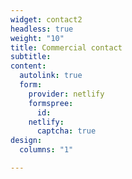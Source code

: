 ```yaml
---
widget: contact2
headless: true
weight: "10"
title: Commercial contact
subtitle: 
content:
  autolink: true
  form:
    provider: netlify
    formspree:
      id: 
    netlify:
      captcha: true
design:
  columns: "1"

---
```

